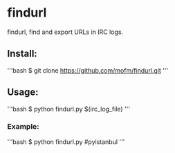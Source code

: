 # findurl
findurl, find and export URLs in IRC logs.

## Install:
'''bash
$ git clone https://github.com/mofm/findurl.git
'''

## Usage:
'''bash
$ python findurl.py $(irc_log_file)
'''
### Example:
'''bash
$ python findurl.py \#pyistanbul
'''
